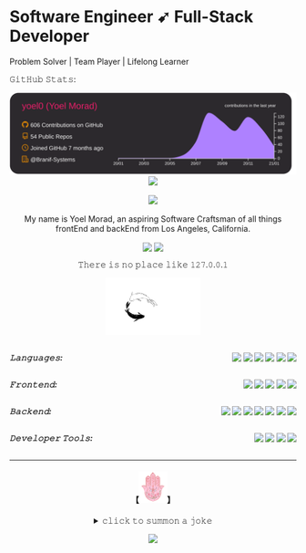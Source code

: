 # Software Engineer ➹ Full-Stack Developer 
Problem Solver | Team Player | Lifelong Learner

<p>𝙶𝚒𝚝𝙷𝚞𝚋 𝚂𝚝𝚊𝚝𝚜: </p>
<p align="center">
<img width="550" src="https://raw.githubusercontent.com/yoel0/profile-unicorn/master/profile-summary-card-output/monokai/0-profile-details.svg" />
<img src="https://github-readme-stats.vercel.app/api?username=yoel0&count_private=true&include_all_commits=true&theme=monokai&show_icons=true&hide_title=true&hide_border=true&hide=issues" />
</p>
<p align="center">
<img src="https://github-readme-stats.vercel.app/api/top-langs/?username=yoel0&langs_count=10&layout=compact&theme=monokai&hide_title=true&hide_border=true&hide=html,jupyter%20notebook" />
</p>

<p align="center">
My name is Yoel Morad, an aspiring Software Craftsman of all things frontEnd and backEnd from Los Angeles, California.
</p>
<p align="center">
<a href="https://www.linkedin.com/in/yoelmorad/" target="_blank"><img src="https://img.shields.io/badge/-0072b1?style=plastic&logo=Linkedin&logoColor=white" align="center" /></a>
<a href="mailto:yoelgabriel.m@gmail.com" target="_blank"><img src="https://img.shields.io/badge/-c14438?style=plastic&logo=Gmail&logoColor=white" align="center" /></a>
</p>
<p align="center">
𝚃𝚑𝚎𝚛𝚎 𝚒𝚜 𝚗𝚘 𝚙𝚕𝚊𝚌𝚎 𝚕𝚒𝚔𝚎 𝟷𝟸𝟽.𝟶.𝟶.𝟷
</p>
<p align="center">
<img src="/secretStuff/koi.gif" height="100px" />
</p>

<h5 style="display: flex; justify-content: space-between; margin: 0; padding: 0;">
<p>𝙻𝚊𝚗𝚐𝚞𝚊𝚐𝚎𝚜: </p>
<p><img src="https://img.shields.io/badge/-JavaScript-white?style=flat-square&logo=javascript" />
<img src="https://img.shields.io/badge/-TypeScript-white?style=flat-square&logo=typescript&logoColor=3178C6" />
<img src="https://img.shields.io/badge/-Python-white?style=flat-square&logo=python" />
<img src="https://img.shields.io/badge/Java-white?style=flat-square&logo=java&logoColor=007396" />
<img src="https://img.shields.io/badge/-HTML5-white?style=flat-square&logo=html5&logoColor=E34F26" />
<img src="https://img.shields.io/badge/-CSS3-white?style=flat-square&logo=css3&logoColor=1572B6" /></p>
</h5>
<h5 style="display: flex; justify-content: space-between; margin: 0; padding: 0;">
<p>𝙵𝚛𝚘𝚗𝚝𝚎𝚗𝚍: </p>
<p><img src="https://img.shields.io/badge/-React-white?style=flat-square&logo=react" />
<img src="https://img.shields.io/badge/-Material_UI-white?style=flat-square&logo=material-ui&logoColor=0081CB" />
<img src="https://img.shields.io/badge/-Next.js-white?style=flat-square&logo=next.js&logoColor=000000" />
<img src="https://img.shields.io/badge/-Tailwind%20CSS-white?style=flat-square&logo=tailwind%20css&logoColor=38B2AC" />
<img src="https://img.shields.io/badge/-Sass-white?style=flat-square&logo=sass&logoColor=CC6699" /></p>
</h5>
<h5 style="display: flex; justify-content: space-between; margin: 0; padding: 0;">
<p>𝙱𝚊𝚌𝚔𝚎𝚗𝚍: </p>
<p><img src="https://img.shields.io/badge/-MongoDB-white?style=flat-square&logo=mongodb" />
<img src="https://img.shields.io/badge/-Express-white?style=flat-square&logo=express" />
<img src="https://img.shields.io/badge/-Node.js-white?style=flat-square&logo=Node.js" />
<img src="https://img.shields.io/badge/-SQL-white?style=flat-square&logo=sql" />
<img src="https://img.shields.io/badge/-PostgreSQL-white?style=flat-square&logo=postgresql&logoColor=336791" />
<img src="https://img.shields.io/badge/-NoSQL-white?style=flat-square&logo=nosql" />
<img src="https://img.shields.io/badge/-Django-white?style=flat-square&logo=django&logoColor=006400" /></p>
</h5>
<h5 style="display: flex; justify-content: space-between; margin: 0; padding: 0;">
<p>𝙳𝚎𝚟𝚎𝚕𝚘𝚙𝚎𝚛 𝚃𝚘𝚘𝚕𝚜: </p>
<p><img src="https://img.shields.io/badge/-Git-white?style=flat-square&logo=git" />
<img src="https://img.shields.io/badge/-Postman-white?style=flat-square&logo=postman&logoColor=FF6C37" />
<img src="https://img.shields.io/badge/-Jest-white?style=flat-square&logo=jest&logoColor=C21325" />
<img src="https://img.shields.io/badge/-Jupyter%20Notebook-white?style=flat-square&logo=jupyter" /></p>
</h5>

---

<h4 align="center">【<img src="/secretStuff/hamsa.gif"  height="55px" />】</h4>
<details align="center">
<summary>𝚌𝚕𝚒𝚌𝚔 𝚝𝚘 𝚜𝚞𝚖𝚖𝚘𝚗 𝚊 𝚓𝚘𝚔𝚎</summary>
<img src="https://readme-jokes.vercel.app/api?theme=graywhite" />
</details>
<p align="center">
<img src="https://komarev.com/ghpvc/?username=yoel0&color=dc143c" />
</p>



<!--
**yoel0/yoel0** is a ✨ _special_ ✨ repository because its `README.md` (this file) appears on your GitHub profile.

Here are some ideas to get you started:

- 🔭 I’m currently working on ...
- 🌱 I’m currently learning ...
- 👯 I’m looking to collaborate on ...
- 🤔 I’m looking for help with ...
- 💬 Ask me about ...
- 📫 How to reach me: ...
- 😄 Pronouns: ...
- ⚡ Fun fact: ...
-->

